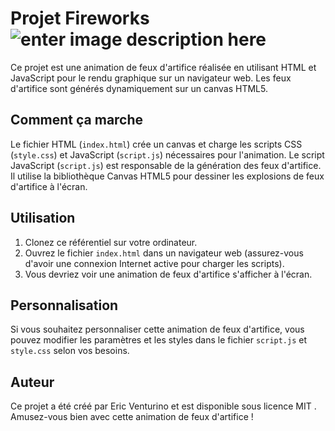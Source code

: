 # Projet Fireworks ![enter image description here](https://a57.foxnews.com/static.foxbusiness.com/foxbusiness.com/content/uploads/2021/06/0/0/Fireworks-iStock.jpg?ve=1&tl=1)

Ce projet est une animation de feux d'artifice réalisée en utilisant HTML et JavaScript pour le rendu graphique sur un navigateur web. Les feux d'artifice sont générés dynamiquement sur un canvas HTML5. 

## Comment ça marche 
Le fichier HTML (`index.html`) crée un canvas et charge les scripts CSS (`style.css`) et JavaScript (`script.js`) nécessaires pour l'animation. Le script JavaScript (`script.js`) est responsable de la génération des feux d'artifice. Il utilise la bibliothèque Canvas HTML5 pour dessiner les explosions de feux d'artifice à l'écran. 

## Utilisation
  1. Clonez ce référentiel sur votre ordinateur. 
  2.  Ouvrez le fichier `index.html` dans un navigateur web (assurez-vous d'avoir une connexion Internet active pour charger les scripts). 
  3.  Vous devriez voir une animation de feux d'artifice s'afficher à l'écran.

 ## Personnalisation 
Si vous souhaitez personnaliser cette animation de feux d'artifice, vous pouvez modifier les paramètres et les styles dans le fichier `script.js` et `style.css` selon vos besoins.

 ## Auteur
 Ce projet a été créé par Eric Venturino et est disponible sous licence MIT . Amusez-vous bien avec cette animation de feux d'artifice ! 
